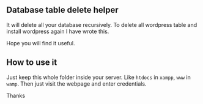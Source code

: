 ## Database table delete helper 

It will delete all your database recursively. To delete all wordpress table and install wordpress again I have wrote this. 

Hope you will find it useful.


## How to use it 

Just keep this whole folder inside your server. Like `htdocs` in `xampp`, `www` in `wamp`. Then just visit the webpage and enter credentials.


Thanks